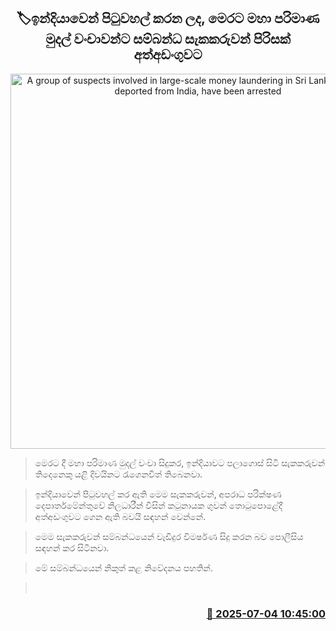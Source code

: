 <p align='center'><b><h2 align='center' title='A group of suspects involved in large-scale money laundering in Sri Lanka, who were deported from India, have been arrested'>🏷ඉන්දියාවෙන් පිටුවහල් කරන ලද, මෙරට මහා පරිමාණ මුදල් වංචාවන්ට සම්බන්ධ සැකකරුවන් පිරිසක් අත්අඩංගුවට</h2></b></p>
<p align='center'><img src='https://helakuru.sgp1.cdn.digitaloceanspaces.com/esana/images/lib/arrested2[1].jpg' width='600' alt='A group of suspects involved in large-scale money laundering in Sri Lanka, who were deported from India, have been arrested'></p>

> මෙරට දී මහා පරිමාණ මුදල් වංචා සිදුකර, ඉන්දියාවට පලාගොස් සිටි සැකකරුවන් තිදෙනෙකු යළි දිවයිනට රැගෙනවිත් තිබෙනවා.

> ඉන්දියාවෙන් පිටුවහල් කර ඇති මෙම සැකකරුවන්, අපරාධ පරික්ෂණ දෙපාර්තමේන්තුවේ නිලධාරීන් විසින් කටුනායක ගුවන් තොටුපොළේදී අත්අඩංගුවට ගෙන ඇති බවයි සඳහන් වෙන්නේ.

> මෙම සැකකරුවන් සම්බන්ධයෙන් වැඩිදුර විමර්ෂණ සිදු කරන බව පොලීසිය සඳහන් කර සිටිනවා.

> මේ සම්බන්ධයෙන් නිකුත් කළ නිවේදනය පහතින්.

>  



<h3 align='right'><a href='https://www.helakuru.lk/esana/p/111570/'>📅 2025-07-04 10:45:00</a></h3>
